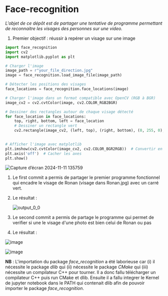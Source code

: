 # Face-recognition

*L'objet de ce dépôt est de partager une tentative de programme permettant de reconnaitre les visages des personnes sur une video.*

1) Premier objectif : réussir à repérer un visage sur une image

``` python
import face_recognition
import cv2
import matplotlib.pyplot as plt

# Charger l'image
image_path = r"your_file_direction.jpg"
image = face_recognition.load_image_file(image_path)

# Détecter les positions des visages
face_locations = face_recognition.face_locations(image)

# Charger l'image dans un format compatible avec OpenCV (RGB à BGR)
image_cv2 = cv2.cvtColor(image, cv2.COLOR_RGB2BGR)

# Dessiner des rectangles autour de chaque visage détecté
for face_location in face_locations:
    top, right, bottom, left = face_location
    # Dessiner un rectangle vert
    cv2.rectangle(image_cv2, (left, top), (right, bottom), (0, 255, 0), 2)
    

# Afficher l'image avec matplotlib
plt.imshow(cv2.cvtColor(image_cv2, cv2.COLOR_BGR2RGB))  # Convertir en RGB pour l'affichage correct
plt.axis('off')  # Cacher les axes
plt.show()
```

![Capture d’écran 2024-11-11 135759](https://github.com/user-attachments/assets/b2554c18-52fd-45a2-9f90-68a38ce811dd)

1) Le first commit a permis de partager le premier programme fonctionnel qui encadre le visage de Ronan (visage dans Ronan.jpg) avec un carré vert.

2) Le résultat :
  
   ![output_0_0](https://github.com/user-attachments/assets/fd77e652-7f49-4682-8e9c-b1e748c400dd)

3) Le second commit a permis de partage le programme qui permet de verifier si une le visage d'une photo est bien celui de Ronan ou pas

4) Le résultat :

![image](https://github.com/user-attachments/assets/2a242577-66ed-439f-9431-5d76769baa63)

![image](https://github.com/user-attachments/assets/75953bd2-82b9-4a95-bc58-0891dbae4ea8)



   
**NB** : L'importation du package *face_recognition* a été laborieuse car (i) il nécessite le package *dlib* qui (ii) nécessite le package *CMake* qui (iii) nécessite un compilateur C++ pour tourner.
Il a donc fallu télécharger un compilateur C++ puis run CMake et dlib. Ensuite il a fallu integrer le Kernel de jupyter notebook dans le PATH qui contenait dlib afin de pouvoir importer le package *face_recognition*.
